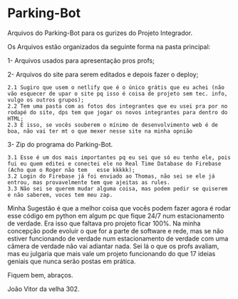# Parking-Bot
Arquivos do Parking-Bot para os gurizes do Projeto Integrador.

Os Arquivos estão organizados da seguinte forma na pasta principal:

1- Arquivos usados para apresentação pros profs;

2- Arquivos do site para serem editados e depois fazer o deploy;

	2.1 Sugiro que usem o netlify que é o único grátis que eu achei (não vão esquecer de upar o site pq isso é coisa de projeto sem tec. info, vulgo os outros grupos);	
	2.2 Tem uma pasta com as fotos dos integrantes que eu usei pra por no rodapé do site, dps tem que jogar os novos integrantes para dentro do HTML;
	2.3 É isso, se vocês souberem o mínimo de desenvolvimento web é de boa, não vai ter mt o que mexer nesse site na minha opnião
    
3- Zip do programa do Parking-Bot.

 	3.1 Esse é um dos mais importantes pq eu sei que só eu tenho ele, pois fui eu quem editei e conectei ele no Real Time Database do Firebase (Acho que o Roger não tem   esse kkkkk);
 	3.2 Login do Firebase já foi enviado ao Thomas, não sei se ele já entrou, mas provavelmente tem que ajeitas as rules.
 	3.3 Não sei se querem mudar alguma coisa, mas podem pedir se quiserem e não saberem, voces tem meu zap.
    
 Minha Sugestão é que a melhor coisa que vocês podem fazer agora é rodar esse código em python em algum pc que fique 24/7 num estacionamento de verdade. Era isso que faltava pro projeto ficar 100%. Na minha concepção pode evoluir o que for a parte de software e rede, mas se não estiver funcionando de verdade num estacionamento de verdade com uma câmera de verdade não vai adiantar nada. Sei lá o que os profs avaliam, mas eu julgaria que mais vale um projeto funcionando do que 17 ideias geniais que nunca serão postas em prática.
 
 Fiquem bem, abraços.
 
 João Vitor da velha 302.
